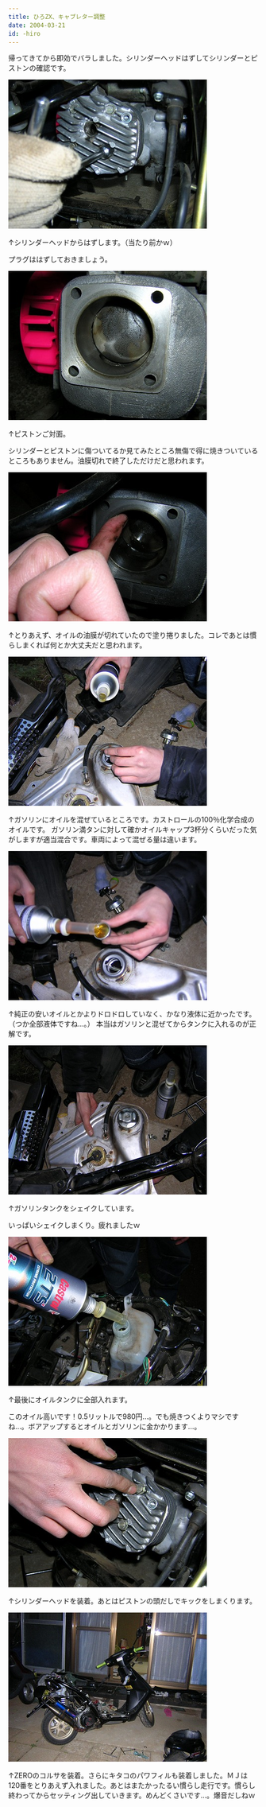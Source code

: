 ```yaml
---
title: ひろZX、キャブレター調整
date: 2004-03-21
id: -hiro
---
```



<p class="sentence spacing10">帰ってきてから即効でバラしました。シリンダーヘッドはずしてシリンダーとピストンの確認です。 </p>
<div class="center spacing"><img src="/photo/diary/2004.03.21_zx18.jpg" alt=""></div>
<p class="sentence"> ↑シリンダーヘッドからはずします。（当たり前かｗ）</p>
<p class="sentence spacing10">プラグははずしておきましょう。</p>
<div class="center spacing"><img src="/photo/diary/2004.03.21_zx19.jpg" alt=""></div>
<p class="sentence">↑ピストンご対面。</p>
<p class="sentence spacing10">シリンダーとピストンに傷ついてるか見てみたところ無傷で得に焼きついているところもありません。油膜切れで終了しただけだと思われます。 </p>
<div class="center spacing"><img src="/photo/diary/2004.03.21_zx26.jpg" alt=""></div>
<p class="sentence spacing10">↑とりあえず、オイルの油膜が切れていたので塗り捲りました。コレであとは慣らしまくれば何とか大丈夫だと思われます。 </p>
<div class="center spacing"><img src="/photo/diary/2004.03.21_zx20.jpg" alt=""></div>
<p class="sentence spacing10">↑ガソリンにオイルを混ぜているところです。カストロールの100％化学合成のオイルです。 ガソリン満タンに対して確かオイルキャップ3杯分くらいだった気がしますが適当混合です。車両によって混ぜる量は違います。 </p>
<div class="center spacing"><img src="/photo/diary/2004.03.21_zx21.jpg" alt=""></div>
<p class="sentence spacing10">↑純正の安いオイルとかよりドロドロしていなく、かなり液体に近かったです。（つか全部液体ですね...。） 本当はガソリンと混ぜてからタンクに入れるのが正解です。 </p>
<div class="center spacing"><img src="/photo/diary/2004.03.21_zx22.jpg" alt=""></div>
<p class="sentence">↑ガソリンタンクをシェイクしています。</p>
<p class="sentence spacing10">いっぱいシェイクしまくり。疲れましたｗ </p>
<div class="center spacing"><img src="/photo/diary/2004.03.21_zx23.jpg" alt=""></div>
<p class="sentence">↑最後にオイルタンクに全部入れます。</p>
<p class="sentence spacing10">このオイル高いです！0.5リットルで980円...。でも焼きつくよりマシですね...。ボアアップするとオイルとガソリンに金かかります...。 </p>
<div class="center spacing"><img src="/photo/diary/2004.03.21_zx24.jpg" alt=""></div>
<p class="sentence spacing10">↑シリンダーヘッドを装着。あとはピストンの頭だしでキックをしまくります。 </p>
<div class="center spacing"><img src="/photo/diary/2004.03.21_zx25.jpg" alt=""></div>
<p class="sentence">↑ZEROのコルサを装着。さらにキタコのパワフィルも装着しました。ＭＪは120番をとりあえず入れました。あとはまたかったるい慣らし走行です。慣らし終わってからセッティング出していきます。めんどくさいです...。爆音だしねｗ </p>
